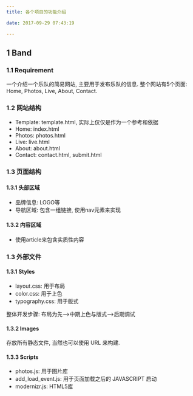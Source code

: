 ```yaml
---
title: 各个项目的功能介绍

date: 2017-09-29 07:43:19

---
```



## 1 Band

### 1.1 Requirement
一个介绍一个乐队的简易网站, 主要用于发布乐队的信息. 整个网站有5个页面: Home, Photos, Live, About, Contact.

### 1.2 网站结构
- Template: template.html, 实际上仅仅是作为一个参考和依据
- Home: index.html
- Photos: photos.html
- Live: live.html
- About: about.html
- Contact: contact.html, submit.html

### 1.3 页面结构
#### 1.3.1 头部区域
- 品牌信息: LOGO等
- 导航区域: 包含一组链接, 使用nav元素来实现

#### 1.3.2 内容区域
- 使用article来包含实质性内容

### 1.3 外部文件
#### 1.3.1 Styles
- layout.css: 用于布局
- color.css: 用于上色
- typography.css: 用于版式

整体开发步骤: 布局为先-->中期上色与版式-->后期调试

#### 1.3.2 Images
存放所有静态文件, 当然也可以使用 URL 来构建.

#### 1.3.3 Scripts
- photos.js: 用于图片库
- add_load_event.js: 用于页面加载之后的 JAVASCRIPT 启动
- modernizr.js: HTML5库
